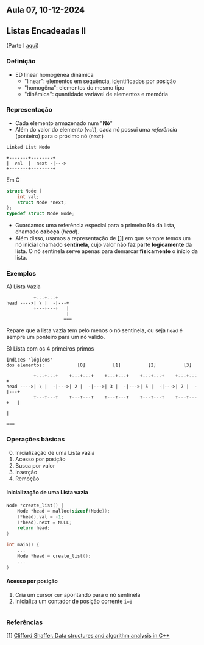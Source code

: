 ## Aula 07,  10-12-2024 

## Listas Encadeadas II

(Parte I [aqui](../aula08/aula08.md))

### Definição

* ED linear homogênea dinâmica
    - "linear": elementos em sequência, identificados por posição
    - "homogêna": elementos do mesmo tipo
    - "dinâmica": quantidade variável de elementos e memória

### Representação

* Cada elemento armazenado num "**Nó**"
* Além do valor do elemento (`val`), cada nó possui uma *referência* (ponteiro) para o próximo nó (`next`)

```
Linked List Node

+-------+--------+
|  val  |  next -|--->
+-------+--------+

```
Em C

```C
struct Node {
    int val;
    struct Node *next;
};
typedef struct Node Node;
```


* Guardamos uma referência especial para o primeiro Nó da lista, chamado **cabeça** (*head*).
* Além disso, usamos a representação de [[1]]() em que sempre temos um nó inicial chamado **sentinela**, cujo valor não faz parte **logicamente** da lista. O nó sentinela serve apenas para demarcar **fisicamente** o início da lista.

### Exemplos

A) Lista Vazia

```
          +---+---+  
head ---->| \ |  -|---+
          +---+---+   |
                      | 
                     ===
```

Repare que a lista vazia tem pelo menos o nó sentinela, ou seja `head` é sempre um ponteiro para um nó válido.


B) Lista com os 4 primeiros primos

```
Índices "lógicos" 
dos elementos:            [0]          [1]          [2]          [3]

          +---+---+    +---+---+    +---+---+    +---+---+    +---+---+   
head ---->| \ |  -|--->| 2 |  -|--->| 3 |  -|--->| 5 |  -|--->| 7 |  -|---+
          +---+---+    +---+---+    +---+---+    +---+---+    +---+---+   |
                                                                          | 
                                                                         ===
```

### Operações básicas

0) Inicialização de uma Lista vazia
1) Acesso por posição
2) Busca por valor
3) Inserção
4) Remoção


#### Inicialização de uma Lista vazia

```C
Node *create_list() {
    Node *head = malloc(sizeof(Node));
    (*head).val = -1;
    (*head).next = NULL;
    return head;
}

int main() {
    ...
    Node *head = create_list();
    ...
}
```

#### Acesso por posição

1. Cria um cursor `cur` apontando para o nó sentinela
2. Inicializa um contador de posição corrente `i=0`

```C

```


<a name="referencias"></a>
### Referências

[1] [Clifford Shaffer. Data structures and algorithm analysis in C++](http://people.cs.vt.edu/~shaffer/Book/)
